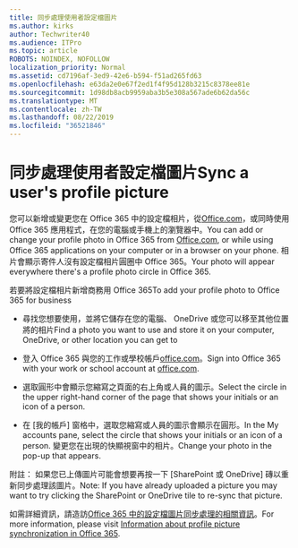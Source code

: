 ```yaml
---
title: 同步處理使用者設定檔圖片
ms.author: kirks
author: Techwriter40
ms.audience: ITPro
ms.topic: article
ROBOTS: NOINDEX, NOFOLLOW
localization_priority: Normal
ms.assetid: cd7196af-3ed9-42e6-b594-f51ad265fd63
ms.openlocfilehash: e63da2e0e67f2ed1f4f95d128b3215c8378ee81e
ms.sourcegitcommit: 1d98db8acb9959aba3b5e308a567ade6b62da56c
ms.translationtype: MT
ms.contentlocale: zh-TW
ms.lasthandoff: 08/22/2019
ms.locfileid: "36521846"
---
```

# <a name="sync-a-users-profile-picture"></a><span data-ttu-id="58299-102">同步處理使用者設定檔圖片</span><span class="sxs-lookup"><span data-stu-id="58299-102">Sync a user's profile picture</span></span>

<span data-ttu-id="58299-103">您可以新增或變更您在 Office 365 中的設定檔相片，從[Office.com](http://www.office.com)，或同時使用 Office 365 應用程式，在您的電腦或手機上的瀏覽器中。</span><span class="sxs-lookup"><span data-stu-id="58299-103">You can add or change your profile photo in Office 365 from [Office.com](http://www.office.com), or while using Office 365 applications on your computer or in a browser on your phone.</span></span> <span data-ttu-id="58299-104">相片會顯示寄件人沒有設定檔相片圓圈中 Office 365。</span><span class="sxs-lookup"><span data-stu-id="58299-104">Your photo will appear everywhere there's a profile photo circle in Office 365.</span></span>

<span data-ttu-id="58299-105">若要將設定檔相片新增商務用 Office 365</span><span class="sxs-lookup"><span data-stu-id="58299-105">To add your profile photo to Office 365 for business</span></span>

- <span data-ttu-id="58299-106">尋找您想要使用，並將它儲存在您的電腦、 OneDrive 或您可以移至其他位置將的相片</span><span class="sxs-lookup"><span data-stu-id="58299-106">Find a photo you want to use and store it on your computer, OneDrive, or other location you can get to</span></span>

- <span data-ttu-id="58299-107">登入 Office 365 與您的工作或學校帳戶[office.com](http://www.office.com)。</span><span class="sxs-lookup"><span data-stu-id="58299-107">Sign into Office 365 with your work or school account at [office.com](http://www.office.com).</span></span>

- <span data-ttu-id="58299-108">選取圓形中會顯示您縮寫之頁面的右上角或人員的圖示。</span><span class="sxs-lookup"><span data-stu-id="58299-108">Select the circle in the upper right-hand corner of the page that shows your initials or an icon of a person.</span></span>

- <span data-ttu-id="58299-109">在 [我的帳戶] 窗格中，選取您縮寫或人員的圖示會顯示在圓形。</span><span class="sxs-lookup"><span data-stu-id="58299-109">In the My accounts pane, select the circle that shows your initials or an icon of a person.</span></span> <span data-ttu-id="58299-110">變更您在出現的快顯視窗中的相片。</span><span class="sxs-lookup"><span data-stu-id="58299-110">Change your photo in the pop-up that appears.</span></span>

<span data-ttu-id="58299-111">附註： 如果您已上傳圖片可能會想要再按一下 [SharePoint 或 OneDrive] 磚以重新同步處理該圖片。</span><span class="sxs-lookup"><span data-stu-id="58299-111">Note: If you have already uploaded a picture you may want to try clicking the SharePoint or OneDrive tile to re-sync that picture.</span></span>

<span data-ttu-id="58299-112">如需詳細資訊，請造訪[Office 365 中的設定檔圖片同步處理的相關資訊](https://support.office.com/article/information-about-profile-picture-synchronization-in-office-365-20594d76-d054-4af4-a660-401133e3d48a?ui=en-US&amp;rs=en-US&amp;ad=US)。</span><span class="sxs-lookup"><span data-stu-id="58299-112">For more information, please visit [Information about profile picture synchronization in Office 365](https://support.office.com/article/information-about-profile-picture-synchronization-in-office-365-20594d76-d054-4af4-a660-401133e3d48a?ui=en-US&amp;rs=en-US&amp;ad=US).</span></span>

